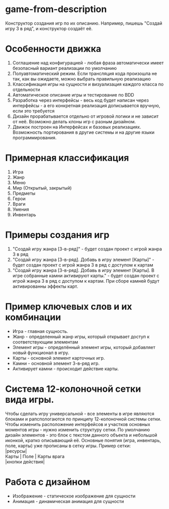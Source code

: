 # game-from-description
Конструктор создания игр по их описанию. Например, пишешь "Создай игру 3 в ряд", и конструктор создаёт её. 

# Особенности движка
1. Соглашение над конфигурацией - любая фраза автоматически имеет безопасный вариант реализации по умолчанию
2. Полуавтоматический режим. Если трансляция кода произошла не так, как вы ожидаете, можно выбрать правильную реализацию
3. Классификация игры на сущности и визуализация каждого класса по отдельности
4. Автоматическое описание игры и тестирование по BDD
5. Разработка через интерфейсы - весь код будет написан через интерфейсы - а его конкретная реализация дописывается вручную, если это требуется
6. Дизайн прорабатывается отдельно от игровой логики и не зависит от неё. Возможно делать клоны игр с разным дизайном.
7. Движок построен на Интерфейсах и базовых реализациях. Возможность портирования в другие системы и на другие языки программирования.


# Примерная классификация
1. Игра
1. Жанр
1. Меню
1. Мир (Открытый, закрытый)
2. Предметы
2. Герои
3. Враги
4. Умения
5. Инвентарь

# Примеры создания игр
1. "Создай игру жанра [3-в-ряд]" - будет создан проект с игрой жанра 3 в ряд
2. "Создай игру жанра [3-в-ряд]. Добавь в игру элемент [Карты]" - будет создан проект с игрой жанра 3 в ряд с доступом к картам
3. "Создай игру жанра [3-в-ряд]. Добавь в игру элемент [Карты]. В игре собранные камни активируют карты." - будет создан проект с игрой жанра 3 в ряд с доступом к картам. При сборе камней будут активированны эффекты карт.

# Пример ключевых слов и их комбинации
- Игра - главная сущность.
- Жанр - определенный жанр игры, который открывает доступ к соответствующим элементам
- Элемент игры - определённый элемент игры, который добавляет новый функционал в игру.
- Карты - основной элемент карточных игр.
- Камни - основной элемент 3-в-ряд игр.
- Активирует камни - происходит действие карты.

# Система 12-колоночной сетки вида игры. 
Чтобы сделать игру универсальной - все элементы в игре являются блоками и рапспологаются по принципу 12-колоночной системы сетки.
Чтобы изменить расположение интерфейсов и участков основных моментов игры - нужно изменить структуру сетки. 
По умолчанию дизайн элементов - это блок с текстом данного объекта и небольшой иконкой, кратко описывающий её. Основные понятия (игра, инвентарь, поле, карты) уже прописаны в сетку игры.
Пример сетки:   
      |ресурсы|  
Карты | Поле | Карты врага  
|кнопки действия| 



# Работа с дизайном
- Изображение - статическое изображение для сущности
- Анимация - динамическая анимация для сущности
